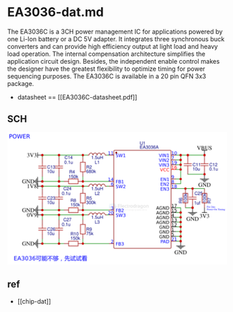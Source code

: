 
# EA3036-dat.md

The EA3036C is a 3CH power management IC for applications powered by one Li-Ion battery or a DC 5V adapter. It integrates three synchronous buck converters and can provide high efficiency output at light load and heavy load operation. The internal compensation architecture simplifies the application circuit design. Besides, the independent enable control makes the designer have the greatest flexibility to optimize timing for power sequencing purposes. The EA3036C is available in a 20 pin QFN 3x3 package.

- datasheet == [[EA3036C-datasheet.pdf]]


## SCH 

![](2025-07-13-22-39-45.png)


## ref 

- [[chip-dat]]